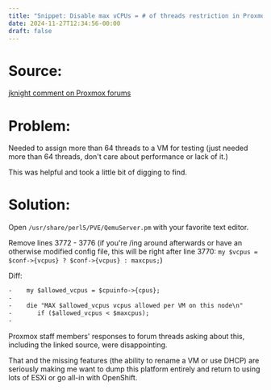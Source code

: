 ```yaml
---
title: "Snippet: Disable max vCPUs = # of threads restriction in Proxmox VE 8.3"
date: 2024-11-27T12:34:56-00:00
draft: false
---
```


# Source:
[jknight comment on Proxmox forums](https://forum.proxmox.com/threads/override-max-vcpu-allowed-per-vm.39363/post-194758)

# Problem:

Needed to assign more than 64 threads to a VM for testing (just needed more than 64 threads, don't care about performance or lack of it.)

This was helpful and took a little bit of digging to find.

# Solution:

Open `/usr/share/perl5/PVE/QemuServer.pm` with your favorite text editor.

Remove lines 3772 - 3776 (if you're /ing around afterwards or have an otherwise modified config file, this will be right after line 3770: `my $vcpus = $conf->{vcpus} ? $conf->{vcpus} : maxcpus;`)

Diff:
```txt
-    my $allowed_vcpus = $cpuinfo->{cpus};
-
-    die "MAX $allowed_vcpus vcpus allowed per VM on this node\n"
-       if ($allowed_vcpus < $maxcpus);
-
```

Proxmox staff members' responses to forum threads asking about this, including the linked source, were disappointing.

That and the missing features (the ability to rename a VM or use DHCP) are seriously making me want to dump this platform entirely and return to using lots of ESXi or go all-in with OpenShift.